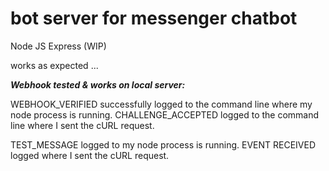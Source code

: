 # bot server for messenger chatbot 
Node JS Express (WIP)

works as expected ... 

***Webhook tested & works on local server:***

WEBHOOK_VERIFIED successfully logged to the command line where my node process is running.
CHALLENGE_ACCEPTED logged to the command line where I sent the cURL request.


TEST_MESSAGE logged to my node process is running.
EVENT RECEIVED logged where I sent the cURL request.
